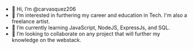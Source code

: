 - 👋 Hi, I’m @carvasquez206
- 👀 I’m interested in furthering my career and education in Tech. I'm also a freelance artist.
- 🌱 I’m currently learning JavaScript, NodeJS, ExpressJs, and SQL. 
- 💞️ I’m looking to collaborate on any project that will further my knowledge on the webstack.

<!---
carvasquez206/carvasquez206 is a ✨ special ✨ repository because its `README.md` (this file) appears on your GitHub profile.
You can click the Preview link to take a look at your changes.
--->
